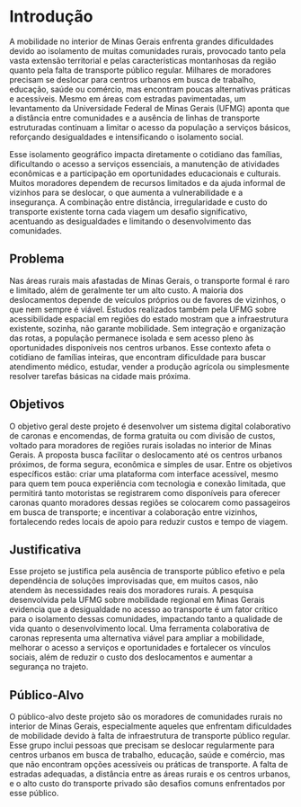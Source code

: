 # Introdução

A mobilidade no interior de Minas Gerais enfrenta grandes dificuldades devido ao isolamento de muitas comunidades rurais, provocado tanto pela vasta extensão territorial e pelas características montanhosas da região quanto pela falta de transporte público regular. Milhares de moradores precisam se deslocar para centros urbanos em busca de trabalho, educação, saúde ou comércio, mas encontram poucas alternativas práticas e acessíveis. Mesmo em áreas com estradas pavimentadas, um levantamento da Universidade Federal de Minas Gerais (UFMG) aponta que a distância entre comunidades e a ausência de linhas de transporte estruturadas continuam a limitar o acesso da população a serviços básicos, reforçando desigualdades e intensificando o isolamento social.

Esse isolamento geográfico impacta diretamente o cotidiano das famílias, dificultando o acesso a serviços essenciais, a manutenção de atividades econômicas e a participação em oportunidades educacionais e culturais. Muitos moradores dependem de recursos limitados e da ajuda informal de vizinhos para se deslocar, o que aumenta a vulnerabilidade e a insegurança. A combinação entre distância, irregularidade e custo do transporte existente torna cada viagem um desafio significativo, acentuando as desigualdades e limitando o desenvolvimento das comunidades.

## Problema

Nas áreas rurais mais afastadas de Minas Gerais, o transporte formal é raro e limitado, além de geralmente ter um alto custo. A maioria dos deslocamentos depende de veículos próprios ou de favores de vizinhos, o que nem sempre é viável. Estudos realizados também pela UFMG sobre acessibilidade espacial em regiões do estado mostram que a infraestrutura existente, sozinha, não garante mobilidade. Sem integração e organização das rotas, a população permanece isolada e sem acesso pleno às oportunidades disponíveis nos centros urbanos. Esse contexto afeta o cotidiano de famílias inteiras, que encontram dificuldade para buscar atendimento médico, estudar, vender a produção agrícola ou simplesmente resolver tarefas básicas na cidade mais próxima.

## Objetivos

O objetivo geral deste projeto é desenvolver um sistema digital colaborativo de caronas e encomendas, de forma gratuita ou com divisão de custos, voltado para moradores de regiões rurais isoladas no interior de Minas Gerais. A proposta busca facilitar o deslocamento até os centros urbanos próximos, de forma segura, econômica e simples de usar. Entre os objetivos específicos estão: criar uma plataforma com interface acessível, mesmo para quem tem pouca experiência com tecnologia e conexão limitada, que permitirá tanto motoristas se registrarem como disponíveis para oferecer caronas quanto moradores dessas regiões se colocarem como passageiros em busca de transporte; e incentivar a colaboração entre vizinhos, fortalecendo redes locais de apoio para reduzir custos e tempo de viagem.

## Justificativa

Esse projeto se justifica pela ausência de transporte público efetivo e pela dependência de soluções improvisadas que, em muitos casos, não atendem às necessidades reais dos moradores rurais. A pesquisa desenvolvida pela UFMG sobre mobilidade regional em Minas Gerais evidencia que a desigualdade no acesso ao transporte é um fator crítico para o isolamento dessas comunidades, impactando tanto a qualidade de vida quanto o desenvolvimento local. Uma ferramenta colaborativa de caronas representa uma alternativa viável para ampliar a mobilidade, melhorar o acesso a serviços e oportunidades e fortalecer os vínculos sociais, além de reduzir o custo dos deslocamentos e aumentar a segurança no trajeto.

## Público-Alvo

O público-alvo deste projeto são os moradores de comunidades rurais no interior de Minas Gerais, especialmente aqueles que enfrentam dificuldades de mobilidade devido à falta de infraestrutura de transporte público regular. Esse grupo inclui pessoas que precisam se deslocar regularmente para centros urbanos em busca de trabalho, educação, saúde e comércio, mas que não encontram opções acessíveis ou práticas de transporte. A falta de estradas adequadas, a distância entre as áreas rurais e os centros urbanos, e o alto custo do transporte privado são desafios comuns enfrentados por esse público.
